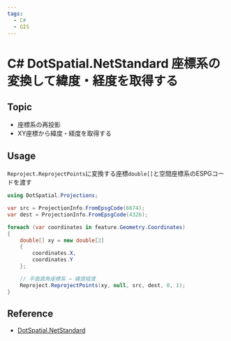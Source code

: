 ```yaml
---
tags:
  - C#
  - GIS
---
```


# C# DotSpatial.NetStandard 座標系の変換して緯度・経度を取得する

## Topic

- 座標系の再投影
- XY座標から緯度・経度を取得する

## Usage

`Reproject.ReprojectPoints`に変換する座標`double[]`と空間座標系のESPGコードを渡す
 
```cs
using DotSpatial.Projections;

var src = ProjectionInfo.FromEpsgCode(6674);
var dest = ProjectionInfo.FromEpsgCode(4326);

foreach (var coordinates in feature.Geometry.Coordinates)
{
    double[] xy = new double[2]
    {
        coordinates.X,
        coordinates.Y
    };

    // 平面直角座標系 → 緯度経度
    Reproject.ReprojectPoints(xy, null, src, dest, 0, 1);
}
```

## Reference
- [DotSpatial.NetStandard](https://github.com/ststeiger/DotSpatial)